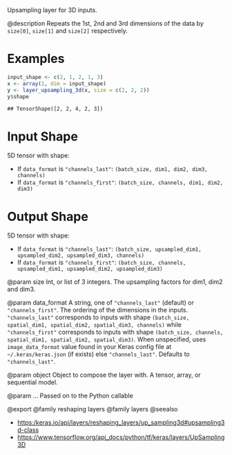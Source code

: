 Upsampling layer for 3D inputs.

@description
Repeats the 1st, 2nd and 3rd dimensions
of the data by `size[0]`, `size[1]` and `size[2]` respectively.

# Examples

```r
input_shape <- c(2, 1, 2, 1, 3)
x <- array(1, dim = input_shape)
y <- layer_upsampling_3d(x, size = c(2, 2, 2))
y$shape
```

```
## TensorShape([2, 2, 4, 2, 3])
```

# Input Shape
5D tensor with shape:
- If `data_format` is `"channels_last"`:
    `(batch_size, dim1, dim2, dim3, channels)`
- If `data_format` is `"channels_first"`:
    `(batch_size, channels, dim1, dim2, dim3)`

# Output Shape
5D tensor with shape:
- If `data_format` is `"channels_last"`:
    `(batch_size, upsampled_dim1, upsampled_dim2, upsampled_dim3,
    channels)`
- If `data_format` is `"channels_first"`:
    `(batch_size, channels, upsampled_dim1, upsampled_dim2,
    upsampled_dim3)`

@param size
Int, or list of 3 integers.
The upsampling factors for dim1, dim2 and dim3.

@param data_format
A string,
one of `"channels_last"` (default) or `"channels_first"`.
The ordering of the dimensions in the inputs.
`"channels_last"` corresponds to inputs with shape
`(batch_size, spatial_dim1, spatial_dim2, spatial_dim3, channels)`
while `"channels_first"` corresponds to inputs with shape
`(batch_size, channels, spatial_dim1, spatial_dim2, spatial_dim3)`.
When unspecified, uses
`image_data_format` value found in your Keras config file at
 `~/.keras/keras.json` (if exists) else `"channels_last"`.
Defaults to `"channels_last"`.

@param object
Object to compose the layer with. A tensor, array, or sequential model.

@param ...
Passed on to the Python callable

@export
@family reshaping layers
@family layers
@seealso
+ <https:/keras.io/api/layers/reshaping_layers/up_sampling3d#upsampling3d-class>
+ <https://www.tensorflow.org/api_docs/python/tf/keras/layers/UpSampling3D>

